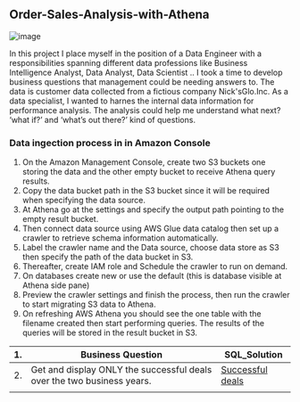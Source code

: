 ## Order-Sales-Analysis-with-Athena

![image](https://user-images.githubusercontent.com/29160965/132944250-6b083ae1-4843-4db0-b907-9b9e98f91ead.png)



In this project I place myself in the position of a Data Engineer with a responsibilities spanning different data professions like Business Intelligence Analyst, Data Analyst, Data Scientist ..
I took a time to develop business questions that management could be needing answers to. The data is customer data collected from a fictious company Nick'sGlo.Inc. As a data specialist, I wanted to harnes the internal data information for performance analysis. The analysis could help me understand what next? ‘what if?’ and ‘what’s out there?’ kind of questions. 
 

### Data ingection process in in Amazon Console 



1.	On the Amazon Management Console, create two S3 buckets one storing the data and the other empty bucket to receive Athena query results.
2.	 Copy the data bucket path in the S3 bucket since it will be required when specifying the data source. 
3.	At Athena go at the settings and specify the output path pointing to the empty result bucket.
4.	Then connect data source using AWS Glue data catalog then set up a crawler to retrieve schema information automatically. 
5.	Label the crawler name and the Data source, choose data store as S3 then specify the path of the data bucket in S3. 
6.	Thereafter, create IAM role and Schedule the crawler to run on demand. 
7.	On databases create new or use the default (this is database visible at Athena side pane) 
8.	Preview the crawler settings and finish the process, then run the crawler to start migrating S3 data to Athena. 
9.	On refreshing AWS Athena you should see the one table with the filename created then start performing queries. The results of the queries will be stored in the result bucket in S3.   
  

<table class="tg">
<thead>
  <tr>
    <th class="tg-c3ow">1. </th>
    <th class="tg-c3ow">Business Question </th>
    <th class="tg-0pky">SQL_Solution</th>
  </tr>
</thead>
<tbody>
  <tr>
    <td class="tg-0pky">2. </td>
    <td class="tg-0pky"> Get and display ONLY the successful deals over the two business years.</td>
    <td class="tg-0pky"><a href="https://github.com/nich02/Enalyzing-CRM-Database-with-SQL-/blob/main/QueryAnswers/Successful%20deals" target="_blank" rel="noopener noreferrer">Successful deals</a></td>
  </tr>
  
  <tr>
    <td class="tg-0lax"></td>
    <td class="tg-0lax"></td>
    <td class="tg-0lax"></td>
  </tr>
</tbody>
</table>
